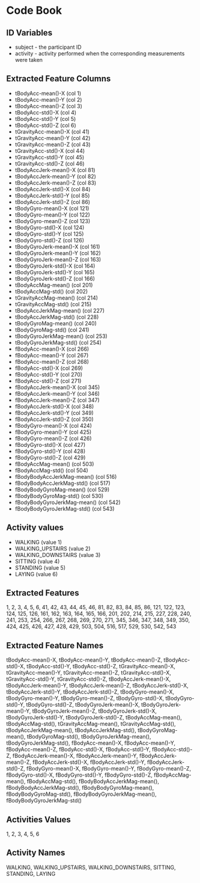# Code Book

## ID Variables

* subject - the participant ID
* activity - activity performed when the corresponding measurements were taken

## Extracted Feature Columns

* tBodyAcc-mean()-X (col 1)
* tBodyAcc-mean()-Y (col 2)
* tBodyAcc-mean()-Z (col 3)
* tBodyAcc-std()-X (col 4)
* tBodyAcc-std()-Y (col 5)
* tBodyAcc-std()-Z (col 6)
* tGravityAcc-mean()-X (col 41)
* tGravityAcc-mean()-Y (col 42)
* tGravityAcc-mean()-Z (col 43)
* tGravityAcc-std()-X (col 44)
* tGravityAcc-std()-Y (col 45)
* tGravityAcc-std()-Z (col 46)
* tBodyAccJerk-mean()-X (col 81)
* tBodyAccJerk-mean()-Y (col 82)
* tBodyAccJerk-mean()-Z (col 83)
* tBodyAccJerk-std()-X (col 84)
* tBodyAccJerk-std()-Y (col 85)
* tBodyAccJerk-std()-Z (col 86)
* tBodyGyro-mean()-X (col 121)
* tBodyGyro-mean()-Y (col 122)
* tBodyGyro-mean()-Z (col 123)
* tBodyGyro-std()-X (col 124)
* tBodyGyro-std()-Y (col 125)
* tBodyGyro-std()-Z (col 126)
* tBodyGyroJerk-mean()-X (col 161)
* tBodyGyroJerk-mean()-Y (col 162)
* tBodyGyroJerk-mean()-Z (col 163)
* tBodyGyroJerk-std()-X (col 164)
* tBodyGyroJerk-std()-Y (col 165)
* tBodyGyroJerk-std()-Z (col 166)
* tBodyAccMag-mean() (col 201)
* tBodyAccMag-std() (col 202)
* tGravityAccMag-mean() (col 214)
* tGravityAccMag-std() (col 215)
* tBodyAccJerkMag-mean() (col 227)
* tBodyAccJerkMag-std() (col 228)
* tBodyGyroMag-mean() (col 240)
* tBodyGyroMag-std() (col 241)
* tBodyGyroJerkMag-mean() (col 253)
* tBodyGyroJerkMag-std() (col 254)
* fBodyAcc-mean()-X (col 266)
* fBodyAcc-mean()-Y (col 267)
* fBodyAcc-mean()-Z (col 268)
* fBodyAcc-std()-X (col 269)
* fBodyAcc-std()-Y (col 270)
* fBodyAcc-std()-Z (col 271)
* fBodyAccJerk-mean()-X (col 345)
* fBodyAccJerk-mean()-Y (col 346)
* fBodyAccJerk-mean()-Z (col 347)
* fBodyAccJerk-std()-X (col 348)
* fBodyAccJerk-std()-Y (col 349)
* fBodyAccJerk-std()-Z (col 350)
* fBodyGyro-mean()-X (col 424)
* fBodyGyro-mean()-Y (col 425)
* fBodyGyro-mean()-Z (col 426)
* fBodyGyro-std()-X (col 427)
* fBodyGyro-std()-Y (col 428)
* fBodyGyro-std()-Z (col 429)
* fBodyAccMag-mean() (col 503)
* fBodyAccMag-std() (col 504)
* fBodyBodyAccJerkMag-mean() (col 516)
* fBodyBodyAccJerkMag-std() (col 517)
* fBodyBodyGyroMag-mean() (col 529)
* fBodyBodyGyroMag-std() (col 530)
* fBodyBodyGyroJerkMag-mean() (col 542)
* fBodyBodyGyroJerkMag-std() (col 543)

## Activity values

* WALKING (value 1)
* WALKING_UPSTAIRS (value 2)
* WALKING_DOWNSTAIRS (value 3)
* SITTING (value 4)
* STANDING (value 5)
* LAYING (value 6)

## Extracted Features
1, 2, 3, 4, 5, 6, 41, 42, 43, 44, 45, 46, 81, 82, 83, 84, 85, 86, 121, 122, 123, 124, 125, 126, 161, 162, 163, 164, 165, 166, 201, 202, 214, 215, 227, 228, 240, 241, 253, 254, 266, 267, 268, 269, 270, 271, 345, 346, 347, 348, 349, 350, 424, 425, 426, 427, 428, 429, 503, 504, 516, 517, 529, 530, 542, 543


## Extracted Feature Names

tBodyAcc-mean()-X, tBodyAcc-mean()-Y, tBodyAcc-mean()-Z, tBodyAcc-std()-X, tBodyAcc-std()-Y, tBodyAcc-std()-Z, tGravityAcc-mean()-X, tGravityAcc-mean()-Y, tGravityAcc-mean()-Z, tGravityAcc-std()-X, tGravityAcc-std()-Y, tGravityAcc-std()-Z, tBodyAccJerk-mean()-X, tBodyAccJerk-mean()-Y, tBodyAccJerk-mean()-Z, tBodyAccJerk-std()-X, tBodyAccJerk-std()-Y, tBodyAccJerk-std()-Z, tBodyGyro-mean()-X, tBodyGyro-mean()-Y, tBodyGyro-mean()-Z, tBodyGyro-std()-X, tBodyGyro-std()-Y, tBodyGyro-std()-Z, tBodyGyroJerk-mean()-X, tBodyGyroJerk-mean()-Y, tBodyGyroJerk-mean()-Z, tBodyGyroJerk-std()-X, tBodyGyroJerk-std()-Y, tBodyGyroJerk-std()-Z, tBodyAccMag-mean(), tBodyAccMag-std(), tGravityAccMag-mean(), tGravityAccMag-std(), tBodyAccJerkMag-mean(), tBodyAccJerkMag-std(), tBodyGyroMag-mean(), tBodyGyroMag-std(), tBodyGyroJerkMag-mean(), tBodyGyroJerkMag-std(), fBodyAcc-mean()-X, fBodyAcc-mean()-Y, fBodyAcc-mean()-Z, fBodyAcc-std()-X, fBodyAcc-std()-Y, fBodyAcc-std()-Z, fBodyAccJerk-mean()-X, fBodyAccJerk-mean()-Y, fBodyAccJerk-mean()-Z, fBodyAccJerk-std()-X, fBodyAccJerk-std()-Y, fBodyAccJerk-std()-Z, fBodyGyro-mean()-X, fBodyGyro-mean()-Y, fBodyGyro-mean()-Z, fBodyGyro-std()-X, fBodyGyro-std()-Y, fBodyGyro-std()-Z, fBodyAccMag-mean(), fBodyAccMag-std(), fBodyBodyAccJerkMag-mean(), fBodyBodyAccJerkMag-std(), fBodyBodyGyroMag-mean(), fBodyBodyGyroMag-std(), fBodyBodyGyroJerkMag-mean(), fBodyBodyGyroJerkMag-std()


## Activities Values

1, 2, 3, 4, 5, 6


## Activity Names
WALKING, WALKING_UPSTAIRS, WALKING_DOWNSTAIRS, SITTING, STANDING, LAYING
